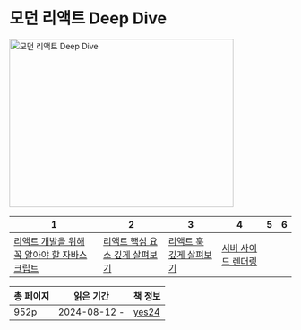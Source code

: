 # 모던 리액트 Deep Dive

<img src="모던 리액트 Deep Dive.jpg" alt="모던 리액트 Deep Dive" width="400" height="300"/>

| 1                                                         | 2                                         | 3                                 | 4                           | 5 | 6 |
|-----------------------------------------------------------|-------------------------------------------|-----------------------------------|-----------------------------|---|---|
| [리액트 개발을 위해 꼭 알아야 할 자바스크립트](리액트-개발을-위해-꼭-알아야-할-자바스크립트.md) | [리액트 핵심 요소 깊게 살펴보기](리액트-핵심-요소-깊게-살펴보기.md) | [리액트 훅 깊게 살펴보기](리액트-훅-깊게-살펴보기.md) | [서버 사이드 렌더링](서버-사이드-렌더링.md) |   |   |

| 총 페이지 | 읽은 기간        | 책 정보                                                   |
|-------|--------------|--------------------------------------------------------|
| 952p  | 2024-08-12 - | [yes24](https://www.yes24.com/Product/Goods/123161563) |
